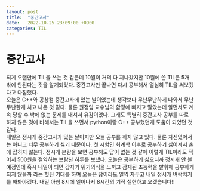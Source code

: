 ```yaml
---
layout: post
title:  "중간고사"
date:   2022-10-25 23:09:00 +0900
categories: TIL
---
```


# 중간고사
되게 오랜만에 TIL을 쓰는 것 같은데 10월이 거의 다 지나갔지만 10월에 쓴 TIL은 5개 밖에 안된다는 것을 알게되었다. 중간고사만 끝나면 다시 공부해서 열심히 TIL을 써보겠다고 다짐했다.  
오늘은 C++와 공창컴 중간고사에 있는 날이었는데 생각보다 무난무난하게 나와서 무난무난한게 치고 나온 것 같다. 물론 원정임 교수님의 함정에 빠지고 말았는데 알면서도 계속 당할 수 밖에 없는 문제를 내셔서 유감이었다. 그래도 특별히 중간고사 공부를 따로 하지 않은 것에 비해서는 TIL을 쓰면서 python이랑 C++ 공부했던게 도움이 되었던 것 같다.  
내일은 정시개 중간고사가 있는 날이지만 오늘 공부를 하지 않고 있다. 물론 자신있어서는 아니고 너무 공부하기 싫기 때문이다. 첫 시험인 회계학 이후로 공부하기 싫어져서 손에 잡히지 않는다. 정시개 분량을 보면 공부해도 답이 없는 것 같아 이렇게 TIL이라도 적어서 500원을 절약하는 보람찬 하루를 보냈다. 오늘은 공부하기 싫으니까 정시개 안 볼 예정인데 혹시 내일이 되면 갑자기 위기의식을 느끼고 잠재된 초능력을 발휘해 공부하게 되지 않을까 라는 헛된 기대를 하며 오늘은 잠이라도 일찍 자두고 내일 정시개 벼락치기를 해봐야겠다. 내일 아침 8시에 일어나서 8시간의 기적 실현하고 오겠습니다!!